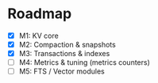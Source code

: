 
# Roadmap

- [x] M1: KV core
- [x] M2: Compaction & snapshots
- [x] M3: Transactions & indexes
- [ ] M4: Metrics & tuning (metrics counters)
- [ ] M5: FTS / Vector modules
